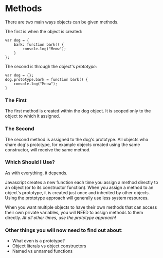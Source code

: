 # Methods

There are two main ways objects can be given methods. 

The first is when the object is created:
```
var dog = {	
	bark: function bark() {
		console.log("Meow");
	}
};
```

The second is through the object's _prototype_:
```
var dog = {};
dog.prototype.bark = function bark() {
	console.log("Meow");
}
```

### The First
The first method is created within the dog object. It is scoped only to the object to which it assigned.

### The Second
The second method is assigned to the dog's prototype. All objects who share dog's prototype, for example objects created using the same constructor, will receive the same method.

### Which Should I Use?
As with everything, it depends.

Javascript creates a new function each time you assign a method directly to an object (or to its constructor function). When you assign a method to an object's prototype, it is created just once and inherited by other objects. Using the prototype approach will generally use less system resources.

When you want multiple objects to have their own methods that can access their own private variables, you will NEED to assign methods to them directly. *At all other times, use the prototype approach!*

### Other things you will now need to find out about:
- What even is a prototype?
- Object literals vs object constructors
- Named vs unnamed functions




